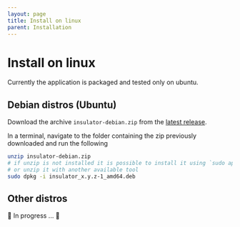```yaml
---
layout: page
title: Install on linux
parent: Installation
---
```

# Install on linux

Currently the application is packaged and tested only on ubuntu.

## Debian distros (Ubuntu)

Download the archive `insulator-debian.zip` from the [latest release](https://github.com/andrea-vinci/Insulator/releases/latest/).

In a terminal, navigate to the folder containing the zip previously downloaded and run the following

```bash
unzip insulator-debian.zip
# if unzip is not installed it is possible to install it using `sudo apt instal unzip`
# or unzip it with another available tool
sudo dpkg -i insulator_x.y.z-1_amd64.deb
```

## Other distros

🚧 In progress ... 🚧